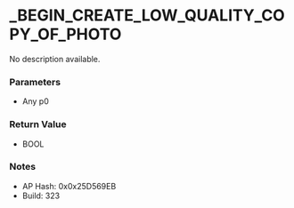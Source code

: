 # _BEGIN_CREATE_LOW_QUALITY_COPY_OF_PHOTO

No description available.

### Parameters
* Any p0

### Return Value
* BOOL

### Notes
* AP Hash: 0x0x25D569EB
* Build: 323


